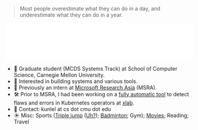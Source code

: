 > Most people overestimate what they can do in a day, and underestimate what they can do in a year.

<div>
  <img src="./base.svg" />
</div>


<!-- ### Hi there 👋 -->

<!--
**unw9527/unw9527** is a ✨ _special_ ✨ repository because its `README.md` (this file) appears on your GitHub profile.

Here are some ideas to get you started: -->

- :school: Graduate student (MCDS Systems Track) at School of Computer Science, Carnegie Mellon University.
- :round_pushpin: Interested in building systems and various tools.
- :battery: Previously an intern at [Microsoft Research Asia](https://www.microsoft.com/en-us/research/lab/microsoft-research-asia/) (MSRA). 
- :hammer_and_wrench: Prior to MSRA, I had been working on a [fully automatic tool](https://github.com/xlab-uiuc/acto) to detect flaws and errors in Kubernetes operators at [xlab](https://github.com/xlab-uiuc).
- :incoming_envelope: Contact: kunlel at cs dot cmu dot edu
- :sunny: Misc: Sports ([Triple jump](https://unw9527.github.io/antiques/pages/triple-jump.html) ([Uh?](https://en.wikipedia.org/wiki/Triple_jump)); [Badminton](https://unw9527.github.io/antiques/pages/badminton.html); Gym); [Movies](https://unw9527.github.io/antiques/pages/movies.html); Reading; Travel

<!-- - :open_file_folder: Also did some [research and engineering work](https://github.com/huiminxiong/TSegFormer) on 3D semantic segmentation early in my undergrad years. -->
<!-- ![](https://komarev.com/ghpvc/?username=unw9527&style=for-the-badge&color=blue) -->
